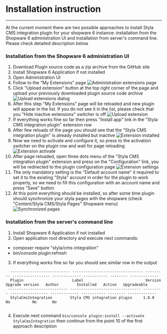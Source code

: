 Installation instruction
===============================
***

At the current moment there are two possible approaches to install Styla CMS integration plugin
for your shopware 6 instance: installation from the Shopware 6 administration UI and installation from 
server's command line. Please check detailed description below

### Installation from the Shopware 6 administration UI

1. Download Plugin source code as a zip archive from the GitHub site
2. Install Shopware 6 Application if not installed
3. Open Administration UI
4. Follow to the "My Extensions" page
  ![Administration extensions page](./assets/administration_extensions_page.png)
5. Click "Upload extension" button at the top right corner of the page and upload your previously downloaded plugin source code archive
  ![Upload extensions dialog](./assets/extension_upload_dialog.png)
6. After this step "My Extensions" page will be reloaded and new plugin will appear in the list. If you do not see it in the list, 
  please check that you "Hide inactive extensions" switcher is off
  ![Upload extension](./assets/extension_uploaded.png)
7. If everything works fine so far then press "Install app" link in the "Styla CMS integration plugin" extension row
8. After few reloads of the page you should see that the "Styla CMS integration plugin" is already installed but inactive
  ![Extension installed](./assets/extension_installed.png)
9. Now we need to activate and configure it, so press to the activation switcher on the
plugin row and wait for page reloading
  ![Extension activate](./assets/extension_activated.png)
10. After page reloaded, open three dots menu of the "Styla CMS integration plugin" extension and press on the
  "Configuration" link, you will be redirected to the plugin configuration page
  ![Extension settings](./assets/extension_settings.png)
11. The only mandatory setting is the "Default account name" it required to set it to the existing "Styla" account
in order for the plugin to work properly, so we need to fill this configuration with an account name and press "Save" button
12. At this point everything should be installed, so after some time plugin should synchronize your styla pages with the 
  shopware (check "Content/Styla CMS/Styla Pages" Shopware menu)
  ![Synchronized pages](./assets/synchronized_pages.png)

### Installation from the server's command line

1. Install Shopware 6 Application if not installed
2. Open application root directory and execute next commands:
* composer require "styla/cms-integration"
* bin/console plugin:refresh
3. If everything works fine so far you should see similar row in the output

```
  --------------------------- -------------------------------- --------- ----------------- ------------- ----------- -------- ------------- 
  Plugin                      Label                            Version   Upgrade version   Author        Installed   Active   Upgradeable  
 --------------------------- -------------------------------- --------- ----------------- ------------- ----------- -------- ------------- 
  StylaCmsIntegration        Styla CMS integration plugin     1.0.0                                     No          No       No           
      
```
4. Execute next command `bin/console plugin:install --activate StylaCmsIntegration` then continue from 
   the point 10 of the first approach description

